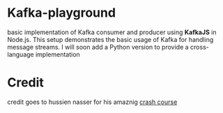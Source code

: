 # Kafka-playground

basic implementation of Kafka consumer and producer using **KafkaJS** in Node.js. This setup demonstrates the basic usage of Kafka for handling message streams. I will soon add a Python version to provide a cross-language implementation

# Credit

credit goes to hussien nasser for his amaznig [crash course](https://www.youtube.com/watch?v=R873BlNVUB4)
